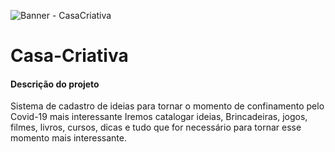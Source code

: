 ![Banner - CasaCriativa](https://user-images.githubusercontent.com/62274788/108256530-6916a400-713c-11eb-81f2-5dde6da48353.png)


# Casa-Criativa

#### Descrição do projeto

Sistema de cadastro de ideias para tornar o momento de confinamento pelo Covid-19 mais interessante
Iremos catalogar ideias, Brincadeiras, jogos, filmes, livros, cursos, dicas e tudo que for necessário para tornar esse momento mais interessante.
